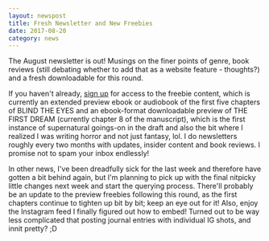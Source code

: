 ```yaml
---
layout: newspost
title: Fresh Newsletter and New Freebies
date: 2017-08-20
category: news
---
```


The August newsletter is out! Musings on the finer points of genre, book reviews (still debating whether to add that as a website feature - thoughts?) and a fresh downloadable for this round. 

If you haven't already, [sign up](https://eepurl.com/cSevwn) for access to the freebie content, which is currently an extended preview ebook or audiobook of the first five chapters of BLIND THE EYES and an ebook-format downloadable preview of THE FIRST DREAM (currently chapter 8 of the manuscript), which is the first instance of supernatural goings-on in the draft and also the bit where I realized I was writing horror and not just fantasy, lol. I do newsletters roughly every two months with updates, insider content and book reviews. I promise not to spam your inbox endlessly!

In other news, I've been dreadfully sick for the last week and therefore have gotten a bit behind again, but I'm planning to pick up with the final nitpicky little changes next week and start the querying process. There'll probably be an update to the preview freebies following this round, as the first chapters continue to tighten up bit by bit; keep an eye out for it! Also, enjoy the Instagram feed I finally figured out how to embed! Turned out to be way less complicated that posting journal entries with individual IG shots, and innit pretty? ;D
